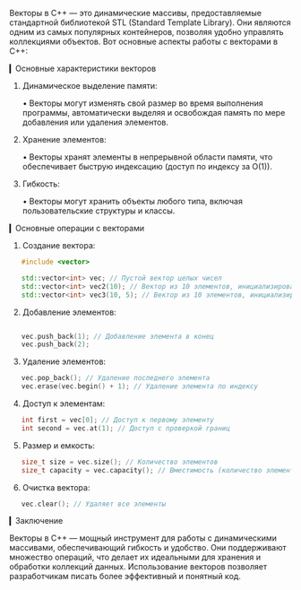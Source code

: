Векторы в C++ — это динамические массивы, предоставляемые стандартной библиотекой STL (Standard Template Library). Они являются одним из самых популярных контейнеров, позволяя удобно управлять коллекциями объектов. Вот основные аспекты работы с векторами в C++:

▎Основные характеристики векторов

1. Динамическое выделение памяти:

   • Векторы могут изменять свой размер во время выполнения программы, автоматически выделяя и освобождая память по мере добавления или удаления элементов.

2. Хранение элементов:

   • Векторы хранят элементы в непрерывной области памяти, что обеспечивает быструю индексацию (доступ по индексу за O(1)).

3. Гибкость:

   • Векторы могут хранить объекты любого типа, включая пользовательские структуры и классы.

▎Основные операции с векторами

1. Создание вектора:
   
```c++
   #include <vector>

   std::vector<int> vec; // Пустой вектор целых чисел
   std::vector<int> vec2(10); // Вектор из 10 элементов, инициализированных нулями
   std::vector<int> vec3(10, 5); // Вектор из 10 элементов, инициализированных значением 5
```   

2. Добавление элементов:
   
```C++

   vec.push_back(1); // Добавление элемента в конец
   vec.push_back(2);
 ```  

3. Удаление элементов:
   
```C++
   vec.pop_back(); // Удаление последнего элемента
   vec.erase(vec.begin() + 1); // Удаление элемента по индексу
```

4. Доступ к элементам:
   
```C++
   int first = vec[0]; // Доступ к первому элементу
   int second = vec.at(1); // Доступ с проверкой границ
```   

5. Размер и емкость:
   
```C++
   size_t size = vec.size(); // Количество элементов
   size_t capacity = vec.capacity(); // Вместимость (количество элементов, которые может хранить без перераспределения)
```   

6. Очистка вектора:
   
```C++
   vec.clear(); // Удаляет все элементы
``` 

▎Заключение

Векторы в C++ — мощный инструмент для работы с динамическими массивами, обеспечивающий гибкость и удобство. Они поддерживают множество операций, что делает их идеальными для хранения и обработки коллекций данных. Использование векторов позволяет разработчикам писать более эффективный и понятный код.
